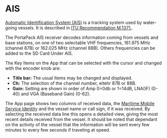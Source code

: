 # AIS
[Automatic Identification System (AIS)](https://en.wikipedia.org/wiki/Automatic_identification_system) is a tracking system used by water-going vessels. It is described in [ITU Recommendation M.1371.](https://www.itu.int/rec/R-REC-M.1371/en).

The PortaPack AIS receiver decodes information coming from vessels and base stations, on one of two selectable VHF frequencies, 161.975 MHz (channel 87B) or 162.025 MHz (channel 88B). Others frequencies can be added to the SD Card Under AIS.

The Key Items on the App that can be selected with the cursor and changed with the encoder knob are:

* **Title bar:** The usual Items may be changed and displayed.
* **Ch:** The selection of the channel number, eitehr 87B or 88B.
* **Gain:** Setting are shown in order of Amp 0=0db or 1=14dB, LNA(IF) (0-40) and VGA (Baseband Gain) (0-62). 

The App page shows two columns of received data, the [Maritime Mobile Service Identity](https://en.wikipedia.org/wiki/Maritime_Mobile_Service_Identity) and the vessel name or call sign, if it was received. By selecting the  received data line this opens a detailed view, giving the most recent details received from the vessel. It should be noted that dependant on the activity of the vessel that the information will be sent every few minutes to every few seconds if traveling at speed.

